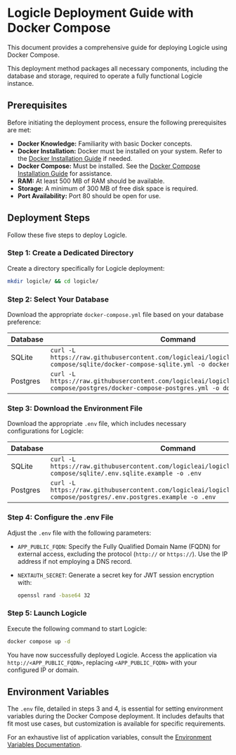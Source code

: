 # Logicle Deployment Guide with Docker Compose

This document provides a comprehensive guide for deploying Logicle using Docker Compose.

This deployment method packages all necessary components, including the database and storage, required to operate a fully functional Logicle instance.

## Prerequisites

Before initiating the deployment process, ensure the following prerequisites are met:

- **Docker Knowledge:** Familiarity with basic Docker concepts.
- **Docker Installation:** Docker must be installed on your system. Refer to the [Docker Installation Guide](https://docs.docker.com/get-docker/) if needed.
- **Docker Compose:** Must be installed. See the [Docker Compose Installation Guide](https://docs.docker.com/compose/install/) for assistance.
- **RAM:** At least 500 MB of RAM should be available.
- **Storage:** A minimum of 300 MB of free disk space is required.
- **Port Availability:** Port 80 should be open for use.

## Deployment Steps

Follow these five steps to deploy Logicle.

### Step 1: Create a Dedicated Directory

Create a directory specifically for Logicle deployment:

```bash
mkdir logicle/ && cd logicle/
```

### Step 2: Select Your Database

Download the appropriate `docker-compose.yml` file based on your database preference:

| Database | Command                                                                                                                                           |
|----------|---------------------------------------------------------------------------------------------------------------------------------------------------|
| SQLite   | `curl -L https://raw.githubusercontent.com/logicleai/logicle/main/deploy/docker-compose/sqlite/docker-compose-sqlite.yml -o docker-compose.yml` |
| Postgres | `curl -L https://raw.githubusercontent.com/logicleai/logicle/main/deploy/docker-compose/postgres/docker-compose-postgres.yml -o docker-compose.yml` |

### Step 3: Download the Environment File

Download the appropriate `.env` file, which includes necessary configurations for Logicle:

| Database | Command |
|----------|---------|
| SQLite   | `curl -L https://raw.githubusercontent.com/logicleai/logicle/main/deploy/docker-compose/sqlite/.env.sqlite.example -o .env` |
| Postgres | `curl -L https://raw.githubusercontent.com/logicleai/logicle/main/deploy/docker-compose/postgres/.env.postgres.example -o .env` |

### Step 4: Configure the .env File

Adjust the `.env` file with the following parameters:

- `APP_PUBLIC_FQDN`: Specify the Fully Qualified Domain Name (FQDN) for external access, excluding the protocol (`http://` or `https://`). Use the IP address if not employing a DNS record.

- `NEXTAUTH_SECRET`: Generate a secret key for JWT session encryption with:

  ```bash
  openssl rand -base64 32
  ```

### Step 5: Launch Logicle

Execute the following command to start Logicle:

```bash
docker compose up -d
```

You have now successfully deployed Logicle. Access the application via `http://<APP_PUBLIC_FQDN>`, replacing `<APP_PUBLIC_FQDN>` with your configured IP or domain.

## Environment Variables

The `.env` file, detailed in steps 3 and 4, is essential for setting environment variables during the Docker Compose deployment. It includes defaults that fit most use cases, but customization is available for specific requirements.

For an exhaustive list of application variables, consult the [Environment Variables Documentation](../environment-variables.md).